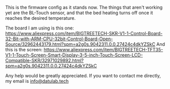 This is the firmware config as it stands now. The things that aren't working yet are the BL-Touch sensor, and that the bed heating turns off once it reaches the desired temperature.

The board I am using is this one: https://www.aliexpress.com/item/BIGTREETECH-SKR-V1-1-Control-Board-32-Bit-with-ARM-CPU-32bit-Control-Board-Open-Source/32962443179.html?spm=a2g0s.9042311.0.0.27424c4dkYZSkC
And this is the screen: https://www.aliexpress.com/item/BIGTREETECH-TFT35-V1-1-Touch-Screen-Smart-Display-3-5-inch-Touch-Screen-LCD-Compatible-SKR/32971029892.html?spm=a2g0s.9042311.0.0.27424c4dkYZSkC

Any help would be greatly appreciated. If you want to contact me directly, my email is info@datulab.tech
